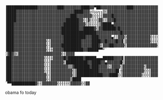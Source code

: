 
    ▐██████████████▓▓▓▓▓▓▓▓▓███▓▓▓▓▓▓▓▓████▓▓▀██▓▓▓▓▓▓▓▓▓▓▓▓███▓▓▓▓▓▓▓▓▓▓▓▓▓▓▓▓▓▓▓▓▓
    ▐████▓▓▓▓▓▓▓▓▓▓▓▓▓▓▓▓▓▓▓▓▓▓▓▓▓▓▓████▓▓▓pUµµ╖╖▒╢▓▓▓▓▓▓▓▓▓▓▓▓▓▓▓▓▓▓▓▓▓▓▓▓▓▓▓▓▓▓▓▓▓
    ▐████▓▓▓▓▓▓▓▓▓▓▓▓▓▓▓▓▓▓▓▓▓▓▓▓▓███▓▓▓▓▓▓▓╣╣╢╣╢▓▓▓▓█▓▓▓▓▓▓▓▓▓▓▓▓▓▓▓▓▓▓▓▓▓▓▓▓▓▓▓▓▓▓
    ▐████▓▓▓▓▓▓▓▓▓▓▓▓▓▓▓▓▓▓▓▓▓▓▓██████▓▓╣╢▓╣╣╢╣▓▓╢╢▓▓▓█▓▓▓▓▓▓▓▓▓▓▓▓▓▓▓▓▓▓▓▓▓▓▓▓▓▓▓▓▓
    ▐███▓▓▓▓▓▓▓▓▓▓▓▓▓▓▓▓▓▓▓▓▓▓▓███████▓▓▓╣▒╢╢╢╢▒▓████▄▓▓▓▓▓▓▓▓▓▓▓▓▓▓▓▓▓▓▓▓▓▓▓▓▓▓▓▓▓▓
    ▐███▓▓▓▓▓▓▓▓▓▓▓▓▓▓▓▓▓▓▓▓▓▓████████▓▓█████▓╣▓▓██████▓█▓▓▓▓▓▓▓▓▓▓▓▓▓▓▓▓▓▓▓▓▓▓▓▓▓▓▓
    ▐███▓▓▓▓▓▓▓▓▓▓▓▓▓▓▓▓▓▓▓▓▓▓████████████████▓▓▓▓▓▓▓▓▓▓▓█▓▓▓▓▓▓▓▓▓▓▓▓▓▓▓▓▓▓▓▓▓▓▓▓▓▓
    ▐███▓▓▓▓▓▓▓▓▓▓▓▓▓▓▓▓▓▓▓▓▓▓▓██████████▓▓▓███▓▓▓▓▓▓▄╢║▓▓▓╬▓▓▓▓▓▓▓▓▓▓▓╣╣╣╣╣╣╣╢▓▓▓▓▓
    ▐███▓▓▓▓▓▓▓▓▓▓▓▓▓▓▓╣╣▓▓▓▓▓▓████████▓▓▓▓▓████▓▓█▓▓▓▓█▓▓▌▒▓▓▓▓▓▓▓▓▓▓▓╣╣╣╣╣╣╢╢╣▓▓▓▓
    ▐███▓▓▓▓▓▓▓▓▓▓▓▓▓▓▓╣╢▓▓▓▓▓█████████▓▓▓▓▓███▓╢▓▓▓██▓▓▓▓▓╣▓▓▓▓▓▓▓▓▓▓▓▓▓▓╣╣╣╣╣╣▓▓▓▓
    ▐███▓▓▓▓▓▓▓▓▓▓▓▓▓▓▓╣╢╫▓▓▓▓▓█████████▓▓█████▀▀╜` ]▓█▓▒╣▓▓▓▓▓▓▓▓▓▓▓▓▓▓▓▓▓▓▓▓╣╣▓▓▓▓
    ▐██▓▓▓▓▓▓▓▓▓▓▓▓▓▓▓╣╣╣╫▓▓▓▓▓█▓███████▓█████▄▄▄█████▓▓▓▓▌▓▓▓▓▓▓▓▓▓▓▓▓▓▓▓▓▓▓▓▓▓▓▓▓▓
    ▐██▓▓▓▓▓▓▓▓▓▓▓▓▓▓▓╣╣╣▓▓▓▓▓▓╣██████████▓▓████▓▓▄▓▓▓▓▓▓█╣▓▓▓▓▓▓▓▓▓▓▓▓▓▓▓▓▓▓▓▓▓╣▓▓▓
    ▐██▓▓▓▓▓▓▓▓▓▓▓▓▓▓▓╣╣╢▓▓▓▓▓▓▓▓▒▒▓███████▓███▓▓▓▓▒╢▓▓▓▓╣▓▓▓▓▓▓▓▓▓▓╣▓▓▓▓▓▓▓▓▓╢╣╢╣╢╢
    ▐██▓▓▓▓▓▓▓▓▓▓▓▓▓▓▓╣╢╢▓▓▓▓▓▓▓▓▓▓╣▒██████████▓▓▓▓▓▓▓▓█▌╫▓▓▓▓▓▓▓▓▓▓╣╣╣▓▓▓▓▓▓╣╣╢▒╢╫▓
    ▐██▓▓▓▓▓▓▓▓▓▓▓▓▓▓▓▓╣╣▓▓▓▓▓▓▓▓▓▓╣▒████████████▓▓▓████╢╣▓▓▓▓▓▓▓▓▓╣╣╣╣▓▓▓▓▓▓▓▓▓▓╨""
    ▐██▓▓▓▓▓▓▓▓▓▓▓▓▓▓▓▓╣╣▓▓▓▓▓▓▓▓▓▒████  `▀▀███████████▓╢╢▓▓▓▓▓▓▓╣╢╣╢╢╣▓▓▓▓▓╣╣▓▓
   obama fo today
  
     
     
     
     
     
     
     
     
     
     
     
     
    



                                                                                

                    

                                                                               
